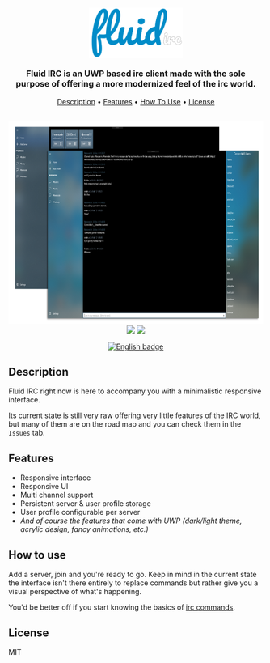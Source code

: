<h3 align="center">
    <img src="./resources/logo.png" height=100>
    <p><b>Fluid IRC is an UWP based irc client made with the sole purpose of offering a more modernized feel of the irc world.</b></p>
</h3>

<p align="center">
    <a href="#description">Description</a> •
    <a href="#features">Features</a> •
    <a href="#how-to-use">How To Use</a> •
    <a href="#license">License</a>
</p>

<p align="center">
    <br/>
    <img src="./resources/sbs_view.png" height=400 width=800>
    <br/>
    <img src="https://img.shields.io/badge/version-v1.0.0-orange.svg">
    <img src="https://img.shields.io/badge/freenode-%23fluidirc-blue.svg">
</p>

<p align="center">
    <a href='//www.microsoft.com/store/apps/9N4VR5JKKJHD?ocid=badge'><img src='https://assets.windowsphone.com/85864462-9c82-451e-9355-a3d5f874397a/English_get-it-from-MS_InvariantCulture_Default.png' alt='English badge' width=248 height=94/></a>
</p>

## Description

Fluid IRC right now is here to accompany you with a minimalistic responsive interface.

Its current state is still very raw offering very little features of the IRC world, but many of them are on the road map and you can check them in the `Issues` tab.

## Features

* Responsive interface
* Responsive UI
* Multi channel support
* Persistent server & user profile storage
* User profile configurable per server
* <i>And of course the features that come with UWP (dark/light theme, acrylic design, fancy animations, etc.)</i>

## How to use

Add a server, join and you're ready to go. Keep in mind in the current state the interface isn't there entirely to replace commands but rather give you a visual perspective of what's happening.

You'd be better off if you start knowing the basics of [irc commands](https://en.wikipedia.org/wiki/List_of_Internet_Relay_Chat_commands).

## License

MIT
